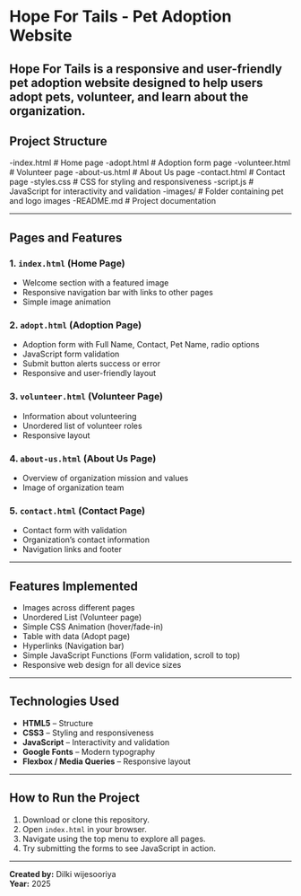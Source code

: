 # Hope For Tails - Pet Adoption Website

**Hope For Tails** is a responsive and user-friendly pet adoption website designed to help users adopt pets, volunteer, and learn about the organization.
---
##  Project Structure

-index.html # Home page
-adopt.html # Adoption form page
-volunteer.html # Volunteer page
-about-us.html # About Us page
-contact.html # Contact page
-styles.css # CSS for styling and responsiveness
-script.js # JavaScript for interactivity and validation
-images/ # Folder containing pet and logo images
-README.md # Project documentation

---

## Pages and Features

### 1. `index.html` (Home Page)
- Welcome section with a featured image
- Responsive navigation bar with links to other pages
- Simple image animation

### 2. `adopt.html` (Adoption Page)
- Adoption form with Full Name, Contact, Pet Name, radio options
- JavaScript form validation
- Submit button alerts success or error
- Responsive and user-friendly layout

### 3. `volunteer.html` (Volunteer Page)
- Information about volunteering
- Unordered list of volunteer roles
- Responsive layout

### 4. `about-us.html` (About Us Page)
- Overview of organization mission and values
- Image of organization team

### 5. `contact.html` (Contact Page)
- Contact form with validation
- Organization’s contact information
- Navigation links and footer
---

## Features Implemented

- Images across different pages
- Unordered List (Volunteer page)
- Simple CSS Animation (hover/fade-in)
- Table with data (Adopt page)
- Hyperlinks (Navigation bar)
- Simple JavaScript Functions (Form validation, scroll to top)
- Responsive web design for all device sizes
---

## Technologies Used

- **HTML5** – Structure
- **CSS3** – Styling and responsiveness
- **JavaScript** – Interactivity and validation
- **Google Fonts** – Modern typography
- **Flexbox / Media Queries** – Responsive layout
---

##  How to Run the Project

1. Download or clone this repository.
2. Open `index.html` in your browser.
3. Navigate using the top menu to explore all pages.
4. Try submitting the forms to see JavaScript in action.
---

**Created by:** Dilki wijesooriya  
**Year:** 2025  



